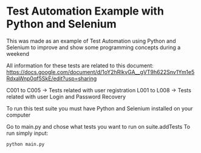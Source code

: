 # Test Automation Example with Python and Selenium
This was made as an example of Test Automation using Python and Selenium to improve and show some programming concepts during a weekend

All information for these tests are related to this document:
https://docs.google.com/document/d/1oY2hRlkvGA__gVT9h622Snv1Ym1e5RdxaWnp0qf5SkE/edit?usp=sharing

C001 to C005 -> Tests related with user registration
L001 to L008 -> Tests related with user Login and Password Recovery

To run this test suite you must have Python and Selenium installed on your computer

Go to main.py and chose what tests you want to run on suite.addTests
To run simply input:

`python main.py`

